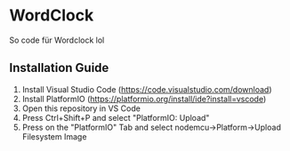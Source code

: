 # WordClock
So code für Wordclock lol

## Installation Guide

1. Install Visual Studio Code (https://code.visualstudio.com/download)
2. Install PlatformIO (https://platformio.org/install/ide?install=vscode)
3. Open this repository in VS Code
4. Press Ctrl+Shift+P and select "PlatformIO: Upload"
5. Press on the "PlatformIO" Tab and select nodemcu->Platform->Upload Filesystem Image

